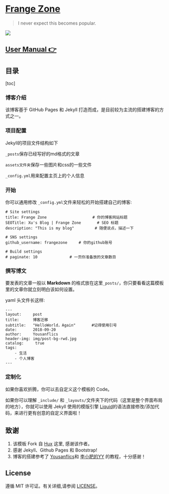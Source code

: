 [Frange Zone](https://frangezone.github.io)
================================

> I never expect this becomes popular.

![](http://huangxuan.me/img/blog-desktop.jpg)


[User Manual 👉](_doc/Manual.md)
--------------------------------------------------

## 目录
[toc]


### 博客介绍

该博客基于 GitHub Pages 和 Jekyll 打造而成，是目前较为主流的搭建博客的方式之一。

### 项目配置

Jekyll的项目文件结构如下


`_posts`保存已经写好的md格式的文章

`assets文件夹`保存一些图片和css的一些文件

`_config.yml`用来配置主页上的个人信息

### 开始

你可以通用修改 `_config.yml`文件来轻松的开始搭建自己的博客:

```
# Site settings
title: Frange Zone                    # 你的博客网站标题
SEOTitle: Xu's Blog | Frange Zone		# SEO 标题
description: "This is my blog"	   	   # 随便说点，描述一下

# SNS settings      
github_username: frangezone     # 你的github账号

# Build settings
# paginate: 10              # 一页你准备放的文章数目
```


### 撰写博文

要发表的文章一般以 **Markdown** 的格式放在这里`_posts/`，你只要看看这篇模板里的文章你就立刻明白该如何设置。

yaml 头文件长这样:

```
---
layout:     post
title:      博客迁移
subtitle:   "HelloWorld，Again"       #记得使用引号
date:       2018-09-20
author:     Yousanflics
header-img: img/post-bg-rwd.jpg
catalog: 	 true
tags:
    - 生活
    - 个人博客
---

```

### 定制化

如果你喜欢折腾，你可以去自定义这个模板的 Code。

如果你可以理解 `_include/` 和 `_layouts/`文件夹下的代码（这里是整个界面布局的地方），你就可以使用 Jekyll 使用的模版引擎 [Liquid](https://github.com/Shopify/liquid/wiki)的语法直接修改/添加代码，来进行更有创意的自定义界面啦！



## 致谢

1. 该模板 Fork 自 [Hux](https://github.com/Huxpro/huxpro.github.io) 这里, 感谢该作者。 
2. 感谢 Jekyll、Github Pages 和 Bootstrap!
3. 博客的搭建参考了 [Yousanflics](https://blog.csdn.net/siwangtt/article/details/112943095)和 [李小肥的YY](https://blog.csdn.net/siwangtt/article/details/112943095) 的教程，十分感谢！

## License

遵循 MIT 许可证。有关详细,请参阅 [LICENSE](https://github.com/qiubaiying/qiubaiying.github.io/blob/master/LICENSE)。
